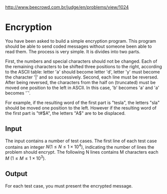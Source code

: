 http://www.beecrowd.com.br/judge/en/problems/view/1024

# Encryption

You have been asked to build a simple encryption program. This program
should be able to send coded messages without someone been able to read
them. The process is very simple. It is divides into two parts.

First, the numbers and special characters should not be changed. Each of
the remaining characters to be shifted three positions to the right, according
to the ASCII table: letter 'a' should become letter 'd', letter 'y' must become
the character '|' and so successively. Second, each line must be reversed. After
being reversed, the characters from the half on (truncated) must be moved one
position to the left in ASCII. In this case, 'b' becomes 'a' and 'a' becomes '`'.

For example, if the resulting word of the first part is "tesla", the letters "sla"
should be moved one position to the left. However if the resulting word of the first
part is "t#\$A", the letters "A\$" are to be displaced.

## Input

The input contains a number of test cases. The first line of each test case
contains an integer $N (1 \leq N \leq 1 \times 10^4)$, indicating the number of lines
the problem should encrypt. The following N lines contains M characters each
$M$ ($1 \leq M \leq 1 \times 10^3$).

## Output

For each test case, you must present the encrypted message.
